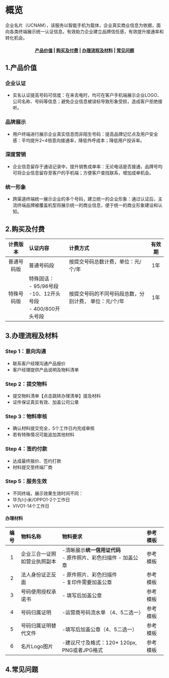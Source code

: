<!--一下子提供一种思路，欢迎大家发挥 -->

# 概览
企业名片（UCNAM），该服务以智能手机为载体，企业真实商业信息为依据，面向各类终端展示统一认证信息。有效助力企业建立品牌信任感，有效提升接通率和转化机会。

#### <center>[产品价值](#1产品价值)   |   [购买及付费](#2购买及付费)   |   [办理流程及材料](#3办理流程及材料)   |   [常见问题](#4常见问题)</center>   

## 1.产品价值
### 企业认证
- 实名认证提高号码可信度：在来去电时，均可在客户手机端展示企业LOGO、公司名称、号码等信息；避免企业信息被误标导致形象受损，造成客户拒绝接听。
### 品牌展示
- 用户终端进行展示企业真实信息而非陌生号码：提高品牌记忆点及用户安全感：平均提升2~4倍意向接通率，降低外呼成本；降低用户投诉率。
### 深度营销
- 企业信息留存于通话记录中，提升销售成单率：无论电话是否接通，品牌号均可将企业信息留存至客户的手机端；方便客户查找联系，增加成单机会。
### 统一形象
- 跨渠道终端统一展示企业的多个号码，建立统一的企业形象：通过认证后，主流终端品牌被覆盖机型将展示统一的商业信息，便于统一的商业形象建设和认知。


## 2.购买及付费
计费版本 |   认证内容  |  计费方式   |  有效期
:--:|:--|:--|:--:
普通号码版|普通号码段|按提交号码总数计费，单位：元/个/年|1年
特殊号码版|特殊固话：<br>- 95/96号段<br>-10、12开头号段<br>- 400/800开头号段|按提交号码的不同号码段总数，分别计费， 单位：元/个/年 |1年


## 3.办理流程及材料

### Step 1：意向沟通
- 联系客户经理沟通产品报价
- 客户经理提供产品说明及物料清单
### Step 2：提交物料
- 提交物料清单【点击跳转办理清单】提及材料
- 证件保证真实有效、加盖公司公章
### Step 3：物料审核
- 确认材料提交完全，5个工作日内完成审核
- 若有特殊情况可能追加其他材料
### Step 4：签约付款  
- 达成最终报价、签约打款
- 材料提交至终端厂商
### Step 5：服务生效
- 不同终端，展示效果生效时间不同：
 -  华为/小米/OPPO1-2个工作日
 -  VIVO1-14个工作日

#### 办理材料

编号 |   物料名称  |  物料要求   |  参考模板
:--:|:--|:--|:--
1|企业三合一证照<br>如营业执照副本| -清晰展示<b>统一信用证代码</b><br> - 原件照片、彩色扫描件 - 加盖公章|参考模板
2|法人身份证正反面|- 原件照片、彩色扫描件<br> - 复印件需要加盖公章 |参考模板
3|号码使用授权承诺书|- 填写后加盖公章 |参考模板
4|号码归属证明|-运营商号码流水单 （4、5二选一）  |参考模板
5|号码归属证明替代文件|-填写后加盖公章（4、5二选一）|参考模板
6|名片Logo图片|-建议尺寸及格式：120* 120px, PNG或者JPG格式|参考模板


## 4.常见问题

